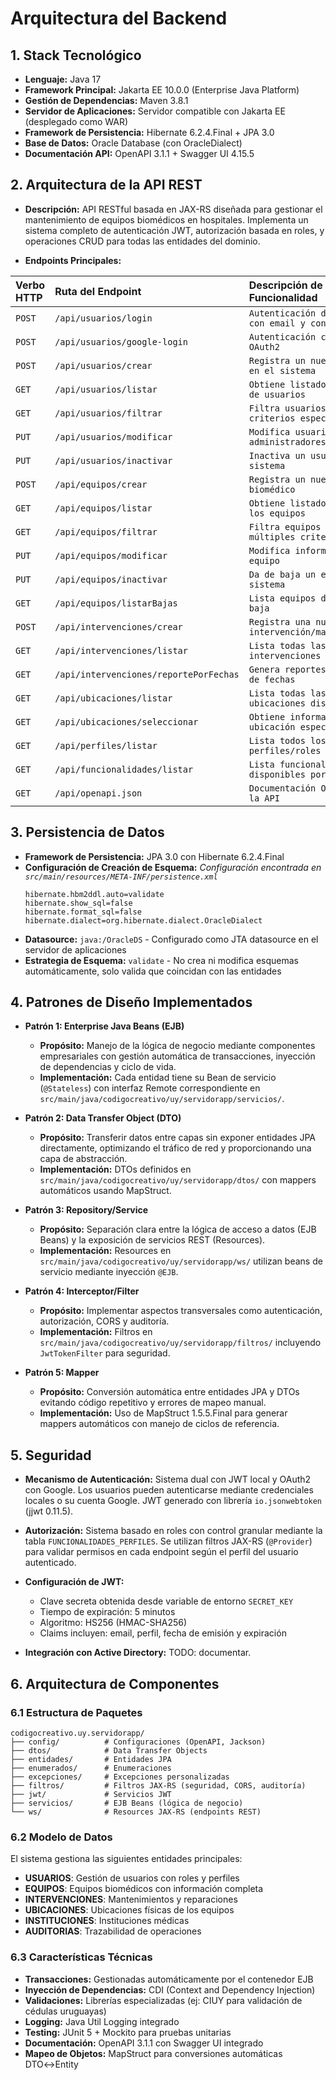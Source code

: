 # Arquitectura del Backend

## 1. Stack Tecnológico
* **Lenguaje:** Java 17
* **Framework Principal:** Jakarta EE 10.0.0 (Enterprise Java Platform)
* **Gestión de Dependencias:** Maven 3.8.1
* **Servidor de Aplicaciones:** Servidor compatible con Jakarta EE (desplegado como WAR)
* **Framework de Persistencia:** Hibernate 6.2.4.Final + JPA 3.0
* **Base de Datos:** Oracle Database (con OracleDialect)
* **Documentación API:** OpenAPI 3.1.1 + Swagger UI 4.15.5

## 2. Arquitectura de la API REST
* **Descripción:** API RESTful basada en JAX-RS diseñada para gestionar el mantenimiento de equipos biomédicos en hospitales. Implementa un sistema completo de autenticación JWT, autorización basada en roles, y operaciones CRUD para todas las entidades del dominio.

* **Endpoints Principales:**

| Verbo HTTP | Ruta del Endpoint | Descripción de la Funcionalidad |
| :--- | :--- | :--- |
| `POST` | `/api/usuarios/login` | `Autenticación de usuario con email y contraseña` |
| `POST` | `/api/usuarios/google-login` | `Autenticación con Google OAuth2` |
| `POST` | `/api/usuarios/crear` | `Registra un nuevo usuario en el sistema` |
| `GET` | `/api/usuarios/listar` | `Obtiene listado completo de usuarios` |
| `GET` | `/api/usuarios/filtrar` | `Filtra usuarios por criterios específicos` |
| `PUT` | `/api/usuarios/modificar` | `Modifica usuario (solo administradores)` |
| `PUT` | `/api/usuarios/inactivar` | `Inactiva un usuario del sistema` |
| `POST` | `/api/equipos/crear` | `Registra un nuevo equipo biomédico` |
| `GET` | `/api/equipos/listar` | `Obtiene listado de todos los equipos` |
| `GET` | `/api/equipos/filtrar` | `Filtra equipos por múltiples criterios` |
| `PUT` | `/api/equipos/modificar` | `Modifica información de un equipo` |
| `PUT` | `/api/equipos/inactivar` | `Da de baja un equipo del sistema` |
| `GET` | `/api/equipos/listarBajas` | `Lista equipos dados de baja` |
| `POST` | `/api/intervenciones/crear` | `Registra una nueva intervención/mantenimiento` |
| `GET` | `/api/intervenciones/listar` | `Lista todas las intervenciones` |
| `GET` | `/api/intervenciones/reportePorFechas` | `Genera reportes por rango de fechas` |
| `GET` | `/api/ubicaciones/listar` | `Lista todas las ubicaciones disponibles` |
| `GET` | `/api/ubicaciones/seleccionar` | `Obtiene información de una ubicación específica` |
| `GET` | `/api/perfiles/listar` | `Lista todos los perfiles/roles del sistema` |
| `GET` | `/api/funcionalidades/listar` | `Lista funcionalidades disponibles por perfil` |
| `GET` | `/api/openapi.json` | `Documentación OpenAPI de la API` |

## 3. Persistencia de Datos
* **Framework de Persistencia:** JPA 3.0 con Hibernate 6.2.4.Final
* **Configuración de Creación de Esquema:**
    *Configuración encontrada en `src/main/resources/META-INF/persistence.xml`*
    ```properties
    hibernate.hbm2ddl.auto=validate
    hibernate.show_sql=false
    hibernate.format_sql=false
    hibernate.dialect=org.hibernate.dialect.OracleDialect
    ```
* **Datasource:** `java:/OracleDS` - Configurado como JTA datasource en el servidor de aplicaciones
* **Estrategia de Esquema:** `validate` - No crea ni modifica esquemas automáticamente, solo valida que coincidan con las entidades

## 4. Patrones de Diseño Implementados

* **Patrón 1: Enterprise Java Beans (EJB)**
    * **Propósito:** Manejo de la lógica de negocio mediante componentes empresariales con gestión automática de transacciones, inyección de dependencias y ciclo de vida.
    * **Implementación:** Cada entidad tiene su Bean de servicio (`@Stateless`) con interfaz Remote correspondiente en `src/main/java/codigocreativo/uy/servidorapp/servicios/`.

* **Patrón 2: Data Transfer Object (DTO)**
    * **Propósito:** Transferir datos entre capas sin exponer entidades JPA directamente, optimizando el tráfico de red y proporcionando una capa de abstracción.
    * **Implementación:** DTOs definidos en `src/main/java/codigocreativo/uy/servidorapp/dtos/` con mappers automáticos usando MapStruct.

* **Patrón 3: Repository/Service**
    * **Propósito:** Separación clara entre la lógica de acceso a datos (EJB Beans) y la exposición de servicios REST (Resources).
    * **Implementación:** Resources en `src/main/java/codigocreativo/uy/servidorapp/ws/` utilizan beans de servicio mediante inyección `@EJB`.

* **Patrón 4: Interceptor/Filter**
    * **Propósito:** Implementar aspectos transversales como autenticación, autorización, CORS y auditoría.
    * **Implementación:** Filtros en `src/main/java/codigocreativo/uy/servidorapp/filtros/` incluyendo `JwtTokenFilter` para seguridad.

* **Patrón 5: Mapper**
    * **Propósito:** Conversión automática entre entidades JPA y DTOs evitando código repetitivo y errores de mapeo manual.
    * **Implementación:** Uso de MapStruct 1.5.5.Final para generar mappers automáticos con manejo de ciclos de referencia.

## 5. Seguridad

* **Mecanismo de Autenticación:** Sistema dual con JWT local y OAuth2 con Google. Los usuarios pueden autenticarse mediante credenciales locales o su cuenta Google. JWT generado con librería `io.jsonwebtoken` (jjwt 0.11.5).

* **Autorización:** Sistema basado en roles con control granular mediante la tabla `FUNCIONALIDADES_PERFILES`. Se utilizan filtros JAX-RS (`@Provider`) para validar permisos en cada endpoint según el perfil del usuario autenticado.

* **Configuración de JWT:** 
    * Clave secreta obtenida desde variable de entorno `SECRET_KEY`
    * Tiempo de expiración: 5 minutos
    * Algoritmo: HS256 (HMAC-SHA256)
    * Claims incluyen: email, perfil, fecha de emisión y expiración

* **Integración con Active Directory:** TODO: documentar.

## 6. Arquitectura de Componentes

### 6.1 Estructura de Paquetes
```
codigocreativo.uy.servidorapp/
├── config/          # Configuraciones (OpenAPI, Jackson)
├── dtos/            # Data Transfer Objects
├── entidades/       # Entidades JPA
├── enumerados/      # Enumeraciones
├── excepciones/     # Excepciones personalizadas
├── filtros/         # Filtros JAX-RS (seguridad, CORS, auditoría)
├── jwt/             # Servicios JWT
├── servicios/       # EJB Beans (lógica de negocio)
└── ws/              # Resources JAX-RS (endpoints REST)
```

### 6.2 Modelo de Datos
El sistema gestiona las siguientes entidades principales:
- **USUARIOS**: Gestión de usuarios con roles y perfiles
- **EQUIPOS**: Equipos biomédicos con información completa
- **INTERVENCIONES**: Mantenimientos y reparaciones
- **UBICACIONES**: Ubicaciones físicas de los equipos
- **INSTITUCIONES**: Instituciones médicas
- **AUDITORIAS**: Trazabilidad de operaciones

### 6.3 Características Técnicas
* **Transacciones:** Gestionadas automáticamente por el contenedor EJB
* **Inyección de Dependencias:** CDI (Context and Dependency Injection)
* **Validaciones:** Librerías especializadas (ej: CIUY para validación de cédulas uruguayas)
* **Logging:** Java Util Logging integrado
* **Testing:** JUnit 5 + Mockito para pruebas unitarias
* **Documentación:** OpenAPI 3.1.1 con Swagger UI integrado
* **Mapeo de Objetos:** MapStruct para conversiones automáticas DTO↔Entity